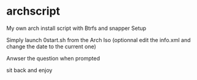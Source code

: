 # archscript
My own arch install script with Btrfs and snapper Setup

Simply launch 0start.sh from the Arch Iso 
(optionnal edit the info.xml and change the date to the current one)

Anwser the question when prompted

sit back and enjoy
